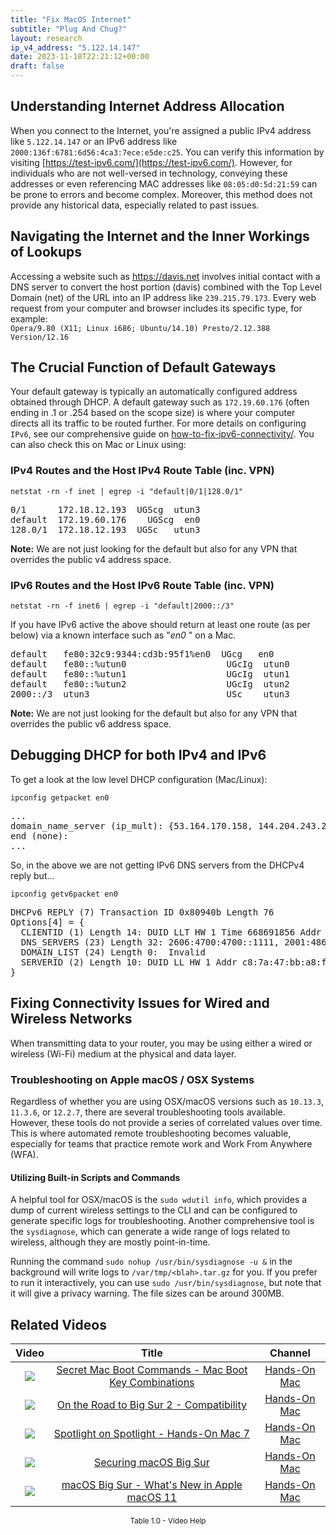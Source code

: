 ```yaml
---
title: "Fix MacOS Internet"
subtitle: "Plug And Chug?"
layout: research
ip_v4_address: "5.122.14.147"
date: 2023-11-18T22:21:12+00:00
draft: false
---
```


## Understanding Internet Address Allocation

When you connect to the Internet, you're assigned a public IPv4 address like ```5.122.14.147``` or an IPv6 address like ```2000:136f:6781:6d56:4ca3:7ece:e5de:c25```. You can verify this information by visiting [https://test-ipv6.com/](https://test-ipv6.com/). However, for individuals who are not well-versed in technology, conveying these addresses or even referencing MAC addresses like ```08:05:d0:5d:21:59``` can be prone to errors and become complex. Moreover, this method does not provide any historical data, especially related to past issues.

  ## Navigating the Internet and the Inner Workings of Lookups
  Accessing a website such as https://davis.net involves initial contact with a DNS server to convert the host portion (davis) combined with the Top Level Domain (net) of the URL into an IP address like ```239.215.79.173```. Every web request from your computer and browser includes its specific type, for example: <br>```Opera/9.80 (X11; Linux i686; Ubuntu/14.10) Presto/2.12.388 Version/12.16```

  ## The Crucial Function of Default Gateways
  Your default gateway is typically an automatically configured address obtained through DHCP. A default gateway such as ```172.19.60.176``` (often ending in .1 or .254 based on the scope size) is where your computer directs all its traffic to be routed further. For more details on configuring ```IPv6```, see our comprehensive guide on [how-to-fix-ipv6-connectivity/](/blog/how-to-fix-ipv6-connectivity/). You can also check this on Mac or Linux using:
  <br>
### IPv4 Routes and the Host IPv4 Route Table (inc. VPN)
```netstat -rn -f inet | egrep -i "default|0/1|128.0/1"```

<pre>
0/1      172.18.12.193  UGScg  utun3
default  172.19.60.176    UGScg  en0
128.0/1  172.18.12.193  UGSc   utun3</pre>

**Note:** We are not just looking for the default but also for any VPN that overrides the public v4 address space.

### IPv6 Routes and the Host IPv6 Route Table (inc. VPN)
```netstat -rn -f inet6 | egrep -i "default|2000::/3"```

If you have IPv6 active the above should return at least one route (as per below) via a known interface such as "_en0_ " on a Mac. 

<pre>
default   fe80:32c9:9344:cd3b:95f1%en0  UGcg   en0
default   fe80::%utun0                   UGcIg  utun0
default   fe80::%utun1                   UGcIg  utun1
default   fe80::%utun2                   UGcIg  utun2
2000::/3  utun3                          USc    utun3</pre>

**Note:** We are not just looking for the default but also for any VPN that overrides the public v6 address space.
<br>

## Debugging DHCP for both IPv4 and IPv6

To get a look at the low level DHCP configuration (Mac/Linux): 

```ipconfig getpacket en0```

<pre>
...
domain_name_server (ip_mult): {53.164.170.158, 144.204.243.253}
end (none):
...</pre>

So, in the above we are not getting IPv6 DNS servers from the DHCPv4 reply but...

```ipconfig getv6packet en0```

<pre>
DHCPv6 REPLY (7) Transaction ID 0x80940b Length 76
Options[4] = {
  CLIENTID (1) Length 14: DUID LLT HW 1 Time 668691856 Addr 08:05:d0:5d:21:59
  DNS_SERVERS (23) Length 32: 2606:4700:4700::1111, 2001:4860:4860::8844
  DOMAIN_LIST (24) Length 0:  Invalid
  SERVERID (2) Length 10: DUID LL HW 1 Addr c8:7a:47:bb:a8:f8
}</pre>




## Fixing Connectivity Issues for Wired and Wireless Networks

When transmitting data to your router, you may be using either a wired or wireless (Wi-Fi) medium at the physical and data layer.
### Troubleshooting on Apple macOS / OSX Systems
Regardless of whether you are using OSX/macOS versions such as `10.13.3`, `11.3.6`, or `12.2.7`, there are several troubleshooting tools available. However, these tools do not provide a series of correlated values over time. This is where automated remote troubleshooting becomes valuable, especially for teams that practice remote work and Work From Anywhere (WFA).

  #### Utilizing Built-in Scripts and Commands
  A helpful tool for OSX/macOS is the `sudo wdutil info`, which provides a dump of current wireless settings to the CLI and can be configured to generate specific logs for troubleshooting. Another comprehensive tool is the `sysdiagnose`, which can generate a wide range of logs related to wireless, although they are mostly point-in-time.

  Running the command `sudo nohup /usr/bin/sysdiagnose -u &` in the background will write logs to `/var/tmp/<blah>.tar.gz` for you. If you prefer to run it interactively, you can use `sudo /usr/bin/sysdiagnose`, but note that it will give a privacy warning. The file sizes can be around 300MB.
## Related Videos

<link href="/plugins/lity/css/lity.min.css" rel="stylesheet">
<script src="/plugins/lity/js/lity.min.js"></script>
<div class="table1-start"></div>

|Video | Title | Channel |
| :---: | :---: | :---: |
|<a href="https://www.youtube.com/watch?v=VwNYWAxHCgM" data-lity><img src="https://i.ytimg.com/vi/VwNYWAxHCgM/default.jpg" class="img-fluid"></a>|<a href="https://www.youtube.com/watch?v=VwNYWAxHCgM" data-lity>Secret Mac Boot Commands - Mac Boot Key Combinations</a>|<a target="_blank" href="https://www.youtube.com/channel/UCg43DP8MdHVcl4rFK_delBg" >Hands-On Mac</a>|
|<a href="https://www.youtube.com/watch?v=HEbK-Tignuc" data-lity><img src="https://i.ytimg.com/vi/HEbK-Tignuc/default.jpg" class="img-fluid"></a>|<a href="https://www.youtube.com/watch?v=HEbK-Tignuc" data-lity>On the Road to Big Sur 2 - Compatibility</a>|<a target="_blank" href="https://www.youtube.com/channel/UCg43DP8MdHVcl4rFK_delBg" >Hands-On Mac</a>|
|<a href="https://www.youtube.com/watch?v=RslZ4W1EPqk" data-lity><img src="https://i.ytimg.com/vi/RslZ4W1EPqk/default.jpg" class="img-fluid"></a>|<a href="https://www.youtube.com/watch?v=RslZ4W1EPqk" data-lity>Spotlight on Spotlight - Hands-On Mac 7</a>|<a target="_blank" href="https://www.youtube.com/channel/UCg43DP8MdHVcl4rFK_delBg" >Hands-On Mac</a>|
|<a href="https://www.youtube.com/watch?v=7KdhJimuhNw" data-lity><img src="https://i.ytimg.com/vi/7KdhJimuhNw/default.jpg" class="img-fluid"></a>|<a href="https://www.youtube.com/watch?v=7KdhJimuhNw" data-lity>Securing macOS Big Sur</a>|<a target="_blank" href="https://www.youtube.com/channel/UCg43DP8MdHVcl4rFK_delBg" >Hands-On Mac</a>|
|<a href="https://www.youtube.com/watch?v=JMKi6o9kaZI" data-lity><img src="https://i.ytimg.com/vi/JMKi6o9kaZI/default.jpg" class="img-fluid"></a>|<a href="https://www.youtube.com/watch?v=JMKi6o9kaZI" data-lity>macOS Big Sur - What&#39;s New in Apple macOS 11</a>|<a target="_blank" href="https://www.youtube.com/channel/UCg43DP8MdHVcl4rFK_delBg" >Hands-On Mac</a>|

<center><small>Table 1.0 - Video Help</small></center>
 <br>
<div class="table1-end"></div>
<script type="text/javascript">
(function() {
    $('div.table1-start').nextUntil('div.table1-end', 'table').addClass('table thead-dark table-striped table-responsive rounded').attr('id', 't1');
    $('#t1').find('thead').addClass('thead-dark');
})();
</script>
